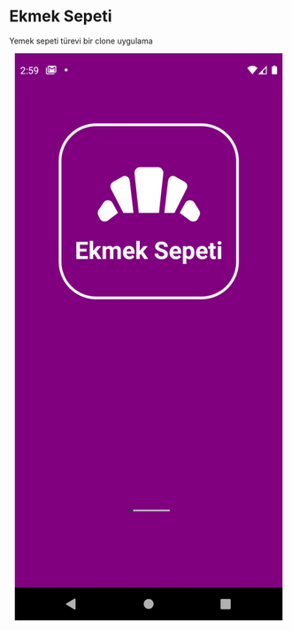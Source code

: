 # Ekmek Sepeti

Yemek sepeti türevi bir clone uygulama
<p align="center">
  <img src="ekmeksepeti.gif" />
</p>



